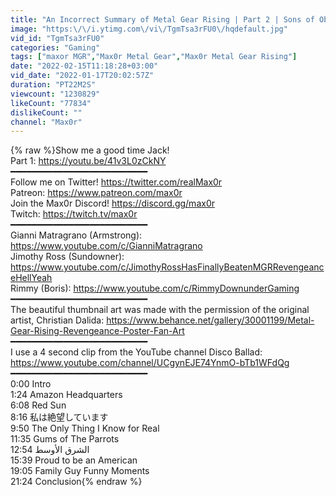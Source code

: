 ```yaml
---
title: "An Incorrect Summary of Metal Gear Rising | Part 2 | Sons of Obesity"
image: "https:\/\/i.ytimg.com\/vi\/TgmTsa3rFU0\/hqdefault.jpg"
vid_id: "TgmTsa3rFU0"
categories: "Gaming"
tags: ["maxor MGR","Max0r Metal Gear","Max0r Metal Gear Rising"]
date: "2022-02-15T11:18:28+03:00"
vid_date: "2022-01-17T20:02:57Z"
duration: "PT22M2S"
viewcount: "1230829"
likeCount: "77834"
dislikeCount: ""
channel: "Max0r"
---
```

{% raw %}Show me a good time Jack!<br />Part 1: <a rel="nofollow" target="blank" href="https://youtu.be/41v3L0zCkNY">https://youtu.be/41v3L0zCkNY</a><br />━━━━━━━━━━━━━━━━━━━━━━━━━━<br />Follow me on Twitter! <a rel="nofollow" target="blank" href="https://twitter.com/realMax0r">https://twitter.com/realMax0r</a><br />Patreon: <a rel="nofollow" target="blank" href="https://www.patreon.com/max0r">https://www.patreon.com/max0r</a><br />Join the Max0r Discord! <a rel="nofollow" target="blank" href="https://discord.gg/max0r">https://discord.gg/max0r</a><br />Twitch: <a rel="nofollow" target="blank" href="https://twitch.tv/max0r">https://twitch.tv/max0r</a><br />━━━━━━━━━━━━━━━━━━━━━━━━━━<br />Gianni Matragrano (Armstrong): <a rel="nofollow" target="blank" href="https://www.youtube.com/c/GianniMatragrano">https://www.youtube.com/c/GianniMatragrano</a><br />Jimothy Ross (Sundowner): <a rel="nofollow" target="blank" href="https://www.youtube.com/c/JimothyRossHasFinallyBeatenMGRRevengeanceHellYeah">https://www.youtube.com/c/JimothyRossHasFinallyBeatenMGRRevengeanceHellYeah</a><br />Rimmy (Boris): <a rel="nofollow" target="blank" href="https://www.youtube.com/c/RimmyDownunderGaming">https://www.youtube.com/c/RimmyDownunderGaming</a><br />━━━━━━━━━━━━━━━━━━━━━━━━━━<br />The beautiful thumbnail art was made with the permission of the original artist, Christian Dalida: <a rel="nofollow" target="blank" href="https://www.behance.net/gallery/30001199/Metal-Gear-Rising-Revengeance-Poster-Fan-Art">https://www.behance.net/gallery/30001199/Metal-Gear-Rising-Revengeance-Poster-Fan-Art</a><br />━━━━━━━━━━━━━━━━━━━━━━━━━━<br />I use a 4 second clip from the YouTube channel Disco Ballad:<br /><a rel="nofollow" target="blank" href="https://www.youtube.com/channel/UCgynEJE74YnmO-bTb1WFdQg">https://www.youtube.com/channel/UCgynEJE74YnmO-bTb1WFdQg</a><br />━━━━━━━━━━━━━━━━━━━━━━━━━━<br />0:00 Intro<br />1:24 Amazon Headquarters<br />6:08 Red Sun<br />8:16 私は絶望しています<br />9:50 The Only Thing I Know for Real<br />11:35 Gums of The Parrots<br />12:54 الشرق الأوسط<br />15:39 Proud to be an American<br />19:05 Family Guy Funny Moments<br />21:24 Conclusion{% endraw %}
